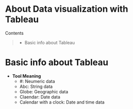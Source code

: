 # About Data visualization with Tableau

Contents
> * Basic info about Tableau


# Basic info about Tableau

* **Tool Meaning**
    * #: Neumeric data
    * Abc: String data
    * Globe: Geographic data
    * Claendar: Date data
    * Calendar with a clock: Date and time data